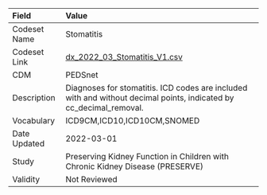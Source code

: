 |Field        |Value                                                                                                              |
|:------------|:------------------------------------------------------------------------------------------------------------------|
|Codeset Name |Stomatitis                                                                                                         |
|Codeset Link |[dx_2022_03_Stomatitis_V1.csv](https://github.com/PEDSnet/Variable-Dictionary/blob/main/conditions/dx_2022_03_Stomatitis_V1.csv.csv)|
|CDM          |PEDSnet                                                                                                            |
|Description  |Diagnoses for stomatitis. ICD codes are included with and without decimal points, indicated by cc_decimal_removal. |
|Vocabulary   |ICD9CM,ICD10,ICD10CM,SNOMED                                                                                        |
|Date Updated |2022-03-01                                                                                                         |
|Study        |Preserving Kidney Function in Children with Chronic Kidney Disease (PRESERVE)                                      |
|Validity     |Not Reviewed                                                                                                       |
